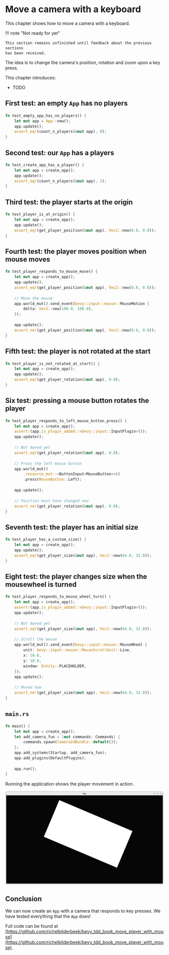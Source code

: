# Move a camera with a keyboard

This chapter shows how to move a camera with a keyboard.

!!! note "Not ready for yet"

    This section remains unfinished until feedback about the previous sections
    has been received.

The idea is to change the camera's position, rotation and zoom upon a key press.

This chapter introduces:

- TODO

## First test: an empty `App` has no players

```rust
fn test_empty_app_has_no_players() {
    let mut app = App::new();
    app.update();
    assert_eq!(count_n_players(&mut app), 0);
}
```

## Second test: our `App` has a players

```rust
fn test_create_app_has_a_player() {
    let mut app = create_app();
    app.update();
    assert_eq!(count_n_players(&mut app), 1);
}
```

## Third test: the player starts at the origin

```rust
fn test_player_is_at_origin() {
    let mut app = create_app();
    app.update();
    assert_eq!(get_player_position(&mut app), Vec2::new(0.0, 0.0));
}

```

## Fourth test: the player moves position when mouse moves

```rust
fn test_player_responds_to_mouse_move() {
    let mut app = create_app();
    app.update();
    assert_eq!(get_player_position(&mut app), Vec2::new(0.0, 0.0));

    // Move the mouse
    app.world_mut().send_event(bevy::input::mouse::MouseMotion {
        delta: Vec2::new(100.0, 100.0),
    });

    app.update();
    assert_ne!(get_player_position(&mut app), Vec2::new(0.0, 0.0));
}
```

## Fifth test: the player is not rotated at the start

```rust
fn test_player_is_not_rotated_at_start() {
    let mut app = create_app();
    app.update();
    assert_eq!(get_player_rotation(&mut app), 0.0);
}
```

## Six test: pressing a mouse button rotates the player

```rust
fn test_player_responds_to_left_mouse_button_press() {
    let mut app = create_app();
    assert!(app.is_plugin_added::<bevy::input::InputPlugin>());
    app.update();

    // Not moved yet
    assert_eq!(get_player_rotation(&mut app), 0.0);

    // Press the left mouse button
    app.world_mut()
        .resource_mut::<ButtonInput<MouseButton>>()
        .press(MouseButton::Left);

    app.update();

    // Position must have changed now
    assert_ne!(get_player_rotation(&mut app), 0.0);
}
```

## Seventh test: the player has an initial size

```rust
fn test_player_has_a_custom_size() {
    let mut app = create_app();
    app.update();
    assert_eq!(get_player_size(&mut app), Vec2::new(64.0, 32.0));
}
```

## Eight test: the player changes size when the mousewheel is turned

```rust
fn test_player_responds_to_mouse_wheel_turn() {
    let mut app = create_app();
    assert!(app.is_plugin_added::<bevy::input::InputPlugin>());
    app.update();

    // Not moved yet
    assert_eq!(get_player_size(&mut app), Vec2::new(64.0, 32.0));

    // Scroll the mouse
    app.world_mut().send_event(bevy::input::mouse::MouseWheel {
        unit: bevy::input::mouse::MouseScrollUnit::Line,
        x: 10.0,
        y: 10.0,
        window: Entity::PLACEHOLDER,
    });
    app.update();

    // Moved now
    assert_ne!(get_player_size(&mut app), Vec2::new(64.0, 32.0));
}
```

## `main.rs`

```rust
fn main() {
    let mut app = create_app();
    let add_camera_fun = |mut commands: Commands| {
        commands.spawn(Camera2dBundle::default());
    };
    app.add_systems(Startup, add_camera_fun);
    app.add_plugins(DefaultPlugins);

    app.run();
}
```

Running the application shows the player movement in action.

![The App in action](move_player_with_mouse.png)

## Conclusion

We can now create an `App` with a camera that responds to key presses.
We have tested everything that the `App` does!

Full code can be found at [https://github.com/richelbilderbeek/bevy_tdd_book_move_player_with_mouse](https://github.com/richelbilderbeek/bevy_tdd_book_move_player_with_mouse).
